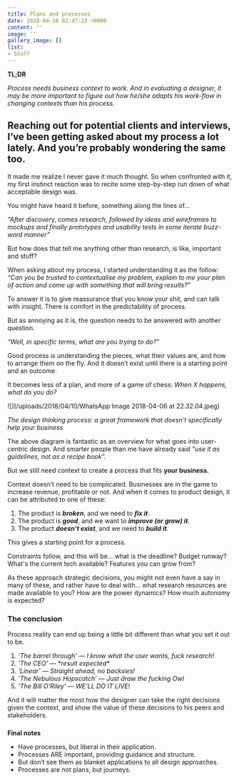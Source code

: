```yaml
---
title: Plans and processes
date: 2018-04-10 02:47:22 +0000
content: ''
image: ''
gallery_image: []
list:
- Stuff
---
```

**TL;DR**

_Process needs business context to work. And in evaluating a designer, it may be more important to figure out how he/she adapts his work-flow in changing contexts than his process._

## Reaching out for potential clients and interviews, I’ve been getting asked about my process a lot lately. And you’re probably wondering the same too.

It made me realize I never gave it much thought. So when confronted with it, my first instinct reaction was to recite some step-by-step run down of what acceptable design was.

You might have heard it before, something along the lines of…

_“After discovery, comes research, followed by ideas and wireframes to mockups and finally prototypes and usability tests in some iterate buzz-word manner”_

But how does that tell me anything other than research, is like, important and stuff?

When asking about my process, I started understanding it as the follow: _“Can you be trusted to contextualise my problem, explain to me your plan of action and come up with something that will bring results?”_

To answer it is to give reassurance that you know your shit, and can talk with insight. There is comfort in the predictability of process.

But as annoying as it is, the question needs to be answered with another question.

_“Well, in specific terms, what are you trying to do?”_

Good process is understanding the pieces, what their values are, and how to arrange them on the fly. And it doesn’t exist until there is a starting point and an outcome.

It becomes less of a plan, and more of a game of chess: _When X happens, what do you do?_

![](/uploads/2018/04/10/WhatsApp Image 2018-04-06 at 22.32.04.jpeg)

_The design thinking process: a great framework that doesn't specifically help your business_

The above diagram is fantastic as an overview for what goes into user-centric design. And smarter people than me have already said _“use it as guidelines, not as a recipe book”._

But we still need context to create a process that fits **your business.**

Context doesn’t need to be complicated. Businesses are in the game to increase revenue, profitable or not. And when it comes to product design, it can be attributed to one of these:

1. The product is **_broken_**, and we need to **_fix it_**_._
2. The product is **_good_**, and we want to **_improve (or grow) it_**_._
3. The product **_doesn’t exist_**, and we need to **_build it_**_._

This gives a starting point for a process.

Constraints follow, and this will be… what is the deadline? Budget runway? What's the current tech available? Features you can grow from?

As these approach strategic decisions, you might not even have a say in many of these, and rather have to deal with… what research resources are made available to you? How are the power dynamics? How much autonomy is expected?

### The conclusion

Process reality can end up being a little bit different than what you set it out to be.

1. _‘The barrel through’ — I know what the user wants, fuck research!_
2. _‘The CEO’ — \*result expected\*_
3. _‘Linear’ — Straight ahead, no backsies!_
4. _‘The Nebulous Hopscotch’ — Just draw the fucking Owl_
5. _‘The Bill O’Riley’ — WE’LL DO IT LIVE!_

And it will matter the most how the designer can take the right decisions given the context, and show the value of these decisions to his peers and stakeholders.

### 

**Final notes**

* Have processes, but liberal in their application.
* Processes ARE important, providing guidance and structure.
* But don’t see them as blanket applications to all design approaches.
* Processes are not plans, but journeys.